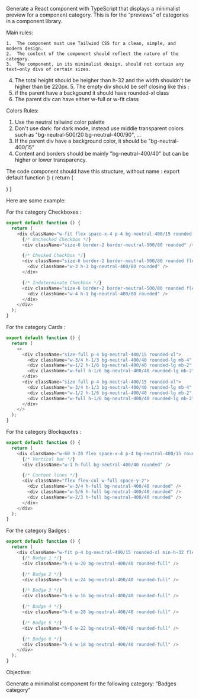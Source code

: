 Generate a React component with TypeScript that displays a minimalist preview for a component category.
This is for the “previews” of categories in a component library.

Main rules:

	1.	The component must use Tailwind CSS for a clean, simple, and modern design.
	2.	The content of the component should reflect the nature of the category.
	3.	The component, in its minimalist design, should not contain any text—only divs of certain sizes.
  4.  The total height should be heigher than h-32 and the width shouldn't be higher than be 220px.
	5.	The empty div should be self closing like this : <div />
  6.  if the parent have a backgound it should have rounded-xl class
  7.  The parent div can have either w-full or w-fit class

Colors Rules:
  1.	Use the neutral tailwind color palette
  2.	Don't use dark: for dark mode, instead use middle transparent colors such as "bg-neutral-500/20 bg-neutral-400/90", ...
  3.	If the parent div have a background color, it should be "bg-neutral-400/15"
  4.  Content and borders should be mainly "bg-neutral-400/40" but can be higher or lower transparency.


The code component should have this structure, without name :
export default function () {
  return (

  )
}



Here are some example:

For the category Checkboxes :

```typescript
export default function () {
  return (
    <div className="w-fit flex space-x-4 p-4 bg-neutral-400/15 rounded-xl">
      {/* Unchecked Checkbox */}
      <div className="size-6 border-2 border-neutral-500/80 rounded" />

      {/* Checked Checkbox */}
      <div className="size-6 border-2 border-neutral-500/80 rounded flex items-center justify-center">
        <div className="w-3 h-3 bg-neutral-400/80 rounded" />
      </div>

      {/* Indeterminate Checkbox */}
      <div className="size-6 border-2 border-neutral-500/80 rounded flex items-center justify-center">
        <div className="w-4 h-1 bg-neutral-400/80 rounded" />
      </div>
    </div>
  );
}
```

For the category Cards :
```typescript
export default function () {
  return (
    <>
      <div className="size-full p-4 bg-neutral-400/15 rounded-xl">
        <div className="w-3/4 h-1/3 bg-neutral-400/40 rounded-lg mb-4" />
        <div className="w-1/2 h-1/6 bg-neutral-400/40 rounded-lg mb-2" />
        <div className="w-full h-1/6 bg-neutral-400/40 rounded-lg mb-2" />
      </div>
      <div className="size-full p-4 bg-neutral-400/15 rounded-xl">
        <div className="w-3/4 h-1/3 bg-neutral-400/40 rounded-lg mb-4" />
        <div className="w-1/2 h-1/6 bg-neutral-400/40 rounded-lg mb-2" />
        <div className="w-full h-1/6 bg-neutral-400/40 rounded-lg mb-2" />
      </div>
    </>
  );
}
```

For the category Blockquotes :
```typescript
export default function () {
  return (
    <div className="w-60 h-20 flex space-x-4 p-4 bg-neutral-400/15 rounded-xl">
      {/* Vertical bar */}
      <div className="w-1 h-full bg-neutral-400/40 rounded" />

      {/* Content lines */}
      <div className="flex flex-col w-full space-y-2">
        <div className="w-3/4 h-full bg-neutral-400/40 rounded" />
        <div className="w-5/6 h-full bg-neutral-400/40 rounded" />
        <div className="w-2/3 h-full bg-neutral-400/40 rounded" />
      </div>
    </div>
  );
}

```

For the category Badges :
```typescript
export default function () {
  return (
    <div className="w-fit p-4 bg-neutral-400/15 rounded-xl min-h-32 flex flex-wrap gap-2">
      {/* Badge 1 */}
      <div className="h-6 w-20 bg-neutral-400/40 rounded-full" />

      {/* Badge 2 */}
      <div className="h-6 w-24 bg-neutral-400/40 rounded-full" />

      {/* Badge 3 */}
      <div className="h-6 w-16 bg-neutral-400/40 rounded-full" />

      {/* Badge 4 */}
      <div className="h-6 w-28 bg-neutral-400/40 rounded-full" />

      {/* Badge 5 */}
      <div className="h-6 w-22 bg-neutral-400/40 rounded-full" />

      {/* Badge 6 */}
      <div className="h-6 w-18 bg-neutral-400/40 rounded-full" />
    </div>
  );
}
```

Objective:

Generate a minimalist component for the following category: “Badges category”